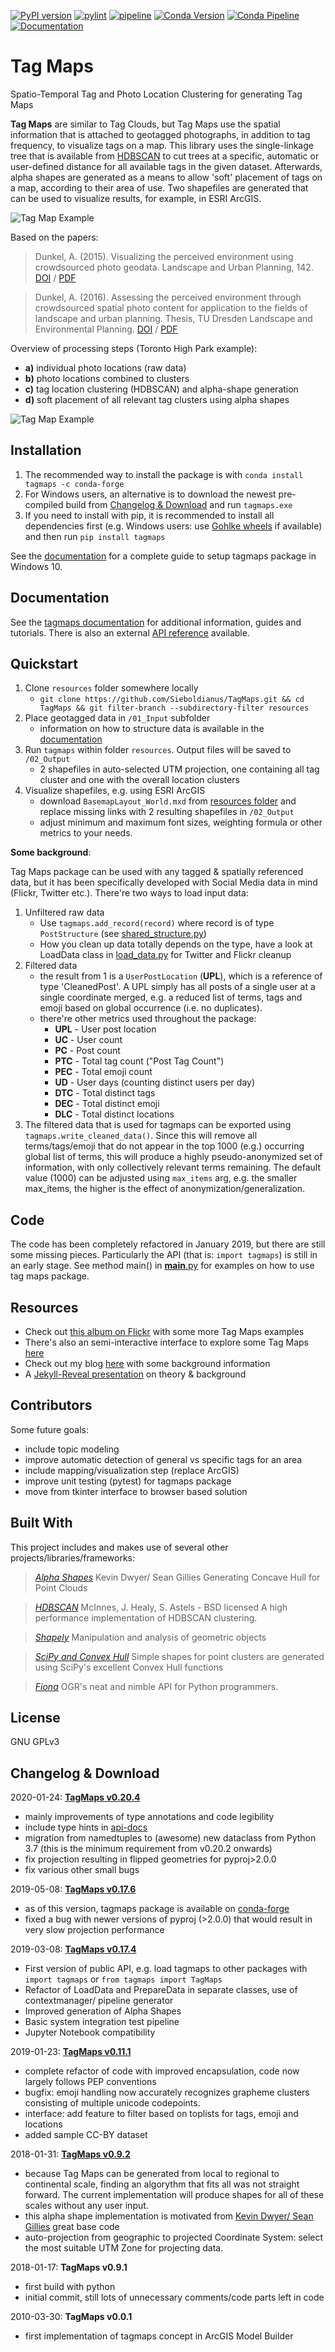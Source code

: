 [![PyPI version](https://ad.vgiscience.org/tagmaps/pypi.svg)](https://pypi.org/project/tagmaps/) [![pylint](https://ad.vgiscience.org/tagmaps/pylint.svg)](https://github.com/Sieboldianus/TagMaps) [![pipeline](https://ad.vgiscience.org/tagmaps/pipeline.svg)](https://github.com/Sieboldianus/TagMaps) [![Conda Version](https://img.shields.io/conda/vn/conda-forge/tagmaps.svg)](https://anaconda.org/conda-forge/tagmaps) [![Conda Pipeline](https://dev.azure.com/conda-forge/feedstock-builds/_apis/build/status/tagmaps-feedstock?branchName=master)](https://dev.azure.com/conda-forge/feedstock-builds/_build/latest?definitionId=6736&branchName=master) [![Documentation](https://ad.vgiscience.org/tagmaps/documentation.svg)](https://ad.vgiscience.org/tagmaps/docs/)


# Tag Maps

Spatio-Temporal Tag and Photo Location Clustering for generating Tag Maps

**Tag Maps** are similar to Tag Clouds, but Tag Maps use the spatial information that is attached to geotagged photographs, in addition to tag frequency, to visualize tags on a map.
This library uses the single-linkage tree that is available from [HDBSCAN](https://github.com/scikit-learn-contrib/hdbscan) to cut trees at a specific, automatic or user-defined distance for all available tags in the given dataset.
Afterwards, alpha shapes are generated as a means to allow 'soft' placement of tags on a map, according to their area of use. Two shapefiles are generated that can be used to visualize results, for example, in ESRI ArcGIS.

![Tag Map Example](https://ad.vgiscience.org/tagmaps/img6.png?raw=true)

Based on the papers:

> Dunkel, A. (2015). Visualizing the perceived environment using crowdsourced photo geodata. Landscape and Urban Planning, 142. [DOI](http://doi.org/10.1016/j.landurbplan.2015.02.022) / [PDF](http://alexanderdunkel.com/AuthorManuscript_Visualizing%20the%20perceived%20environment.pdf)

> Dunkel, A. (2016). Assessing the perceived environment through crowdsourced spatial photo content for application to the fields of landscape and urban planning. Thesis, TU Dresden Landscape and Environmental Planning. [DOI](https://nbn-resolving.org/urn:nbn:de:bsz:14-qucosa-207927) / [PDF](http://alexanderdunkel.com/Dissertation_AlexanderDunkel.pdf)

Overview of processing steps (Toronto High Park example):

* **a)** individual photo locations (raw data)
* **b)** photo locations combined to clusters
* **c)** tag location clustering (HDBSCAN) and alpha-shape generation
* **d)** soft placement of all relevant tag clusters using alpha shapes

![Tag Map Example](https://ad.vgiscience.org/tagmaps/tagmaps_steps.png?raw=true)

## Installation

1. The recommended way to install the package is with `conda install tagmaps -c conda-forge`
2. For Windows users, an alternative is to download the newest pre-compiled build from [Changelog & Download](#changelog--download) and run `tagmaps.exe`
3. If you need to install with pip, it is recommended to install all dependencies first (e.g. Windows users: use [Gohlke wheels](<https://www.lfd.uci.edu/~gohlke/pythonlibs/>) if available) and then run `pip install tagmaps`

See the [documentation](https://ad.vgiscience.org/tagmaps/docs/user-guide/installation/) for a complete guide to setup tagmaps package in Windows 10.

## Documentation

See the [tagmaps documentation](https://ad.vgiscience.org/tagmaps/docs/) for additional information, guides and tutorials. There is also an external [API reference](https://ad.vgiscience.org/tagmaps/docs/api/tagmaps_.html) available.

## Quickstart

1. Clone `resources` folder somewhere locally
   - `git clone https://github.com/Sieboldianus/TagMaps.git && cd TagMaps && git filter-branch --subdirectory-filter resources`
2. Place geotagged data in `/01_Input` subfolder
   - information on how to structure data is available in the [documentation](https://ad.vgiscience.org/tagmaps/docs/user-guide/use-your-own-data/)
3. Run `tagmaps` within folder `resources`. Output files will be saved to `/02_Output`
   - 2 shapefiles in auto-selected UTM projection, one containing all tag cluster and one with the overall location clusters
3. Visualize shapefiles, e.g. using ESRI ArcGIS
   - download `BasemapLayout_World.mxd` from [resources folder](/resources/) and replace missing links with 2 resulting shapefiles in `/02_Output`
   - adjust minimum and maximum font sizes, weighting formula or other metrics to your needs.

**Some background**:

Tag Maps package can be used with any tagged & spatially referenced data, but it has been specifically developed with Social Media data in mind (Flickr, Twitter etc.).
There're two ways to load input data:

1. Unfiltered raw data
   - Use `tagmaps.add_record(record)` where record is of type `PostStructure` (see [shared_structure.py](/tagmaps/classes/shared_structure.py))
   - How you clean up data totally depends on the type, have a look at LoadData class in [load_data.py](/tagmaps/classes/load_data.py) for Twitter and Flickr cleanup
2. Filtered data
   - the result from 1 is a `UserPostLocation` (**UPL**), which is a reference of type 'CleanedPost'. A UPL simply has all posts of a single user at a single coordinate merged,
     e.g. a reduced list of terms, tags and emoji based on global occurrence (i.e. no duplicates).
   - there're other metrics used throughout the package:
     - **UPL** - User post location
     - **UC** - User count
     - **PC** - Post count
     - **PTC** - Total tag count ("Post Tag Count")
     - **PEC** - Total emoji count
     - **UD** - User days (counting distinct users per day)
     - **DTC** - Total distinct tags
     - **DEC** - Total distinct emoji
     - **DLC** - Total distinct locations
3. The filtered data that is used for tagmaps can be exported using `tagmaps.write_cleaned_data()`.
   Since this will remove all terms/tags/emoji that do not appear in the top 1000 (e.g.) occurring global list of terms,
   this will produce a highly pseudo-anonymized set of information, with only collectively relevant terms remaining.
   The default value (1000) can be adjusted using `max_items` arg, e.g. the smaller max_items, the higher is the effect of anonymization/generalization.

## Code

The code has been completely refactored in January 2019, but there are still some missing pieces.
Particularly the API (that is: `import tagmaps`) is still in an early stage. See method main() in [**main**.py](/tagmaps/__main__.py)
for examples on how to use tag maps package.

## Resources

- Check out [this album on Flickr](https://www.flickr.com/photos/64974314@N08/albums/72157628868173205) with some more Tag Maps examples
- There's also an semi-interactive interface to explore some Tag Maps [here](http://maps.alexanderdunkel.com/)
- Check out my blog [here](http://blog.alexanderdunkel.com/) with some background information
- A [Jekyll-Reveal presentation](https://ad.vgiscience.org/tagmaps_intro/) on theory & background

## Contributors

Some future goals:

- include topic modeling
- improve automatic detection of general vs specific tags for an area
- include mapping/visualization step (replace ArcGIS)
- improve unit testing (pytest) for tagmaps package
- move from tkinter interface to browser based solution

## Built With

This project includes and makes use of several other projects/libraries/frameworks:

> [_Alpha Shapes_](http://blog.thehumangeo.com/2014/05/12/drawing-boundaries-in-python/) Kevin Dwyer/ Sean Gillies
> Generating Concave Hull for Point Clouds

> [_HDBSCAN_](https://github.com/scikit-learn-contrib/hdbscan) McInnes, J. Healy, S. Astels - BSD licensed
> A high performance implementation of HDBSCAN clustering.

> [_Shapely_](https://github.com/Toblerity/Shapely)
> Manipulation and analysis of geometric objects

> [_SciPy and Convex Hull_](https://docs.scipy.org/doc/scipy/reference/generated/scipy.spatial.ConvexHull.html#scipy.spatial.ConvexHull)
> Simple shapes for point clusters are generated using SciPy's excellent Convex Hull functions

> [_Fiona_](https://github.com/Toblerity/Fiona)
> OGR's neat and nimble API for Python programmers.

## License

GNU GPLv3

## Changelog & Download

2020-01-24: [**TagMaps v0.20.4**](https://cloudstore.zih.tu-dresden.de/index.php/s/25xyGZyBmY8PoRM/download)

- mainly improvements of type annotations and code legibility
- include type hints in [api-docs](https://ad.vgiscience.org/tagmaps/docs/api/tagmaps_.html)
- migration from namedtuples to (awesome) new dataclass from Python 3.7
(this is the minimum requirement from v0.20.2 onwards)
- fix projection resulting in flipped geometries for pyproj>2.0.0
- fix various other small bugs

2019-05-08: [**TagMaps v0.17.6**](https://cloudstore.zih.tu-dresden.de/index.php/s/ahl8mKQVcXOGo8d/download)

- as of this version, tagmaps package is available on [conda-forge](<https://anaconda.org/conda-forge/tagmaps>)
- fixed a bug with newer versions of pyproj (>2.0.0) that would result in very slow projection performance

2019-03-08: [**TagMaps v0.17.4**](https://cloudstore.zih.tu-dresden.de/index.php/s/AcfL5ZkRhPas0O4/download)

- First version of public API, e.g. load tagmaps to other packages with `import tagmaps` or `from tagmaps import TagMaps`
- Refactor of LoadData and PrepareData in separate classes, use of contextmanager/ pipeline generator
- Improved generation of Alpha Shapes
- Basic system integration test pipeline
- Jupyter Notebook compatibility

2019-01-23: [**TagMaps v0.11.1**](https://cloudstore.zih.tu-dresden.de/index.php/s/QhKT3Pj9fk4H9ns/download)

- complete refactor of code with improved encapsulation, code now largely follows PEP conventions
- bugfix: emoji handling now accurately recognizes grapheme clusters consisting of multiple unicode codepoints.
- interface: add feature to filter based on toplists for tags, emoji and locations
- added sample CC-BY dataset

2018-01-31: [**TagMaps v0.9.2**](https://cloudstore.zih.tu-dresden.de/index.php/s/8EFfeJcpNCStQ9X/download)

- because Tag Maps can be generated from local to regional to continental scale, finding an algorythm that fits all was not straight forward. The current implementation will produce shapes for all of these scales without any user input.
- this alpha shape implementation is motivated from [Kevin Dwyer/ Sean Gillies](http://blog.thehumangeo.com/2014/05/12/drawing-boundaries-in-python/) great base code
- auto-projection from geographic to projected Coordinate System: select the most suitable UTM Zone for projecting data.

2018-01-17: **TagMaps v0.9.1**

- first build with python
- initial commit, still lots of unnecessary comments/code parts left in code

2010-03-30: **TagMaps v0.0.1**

- first implementation of tagmaps concept in ArcGIS Model Builder

[//]: # "Readme formatting based on https://gist.github.com/PurpleBooth/109311bb0361f32d87a2"

